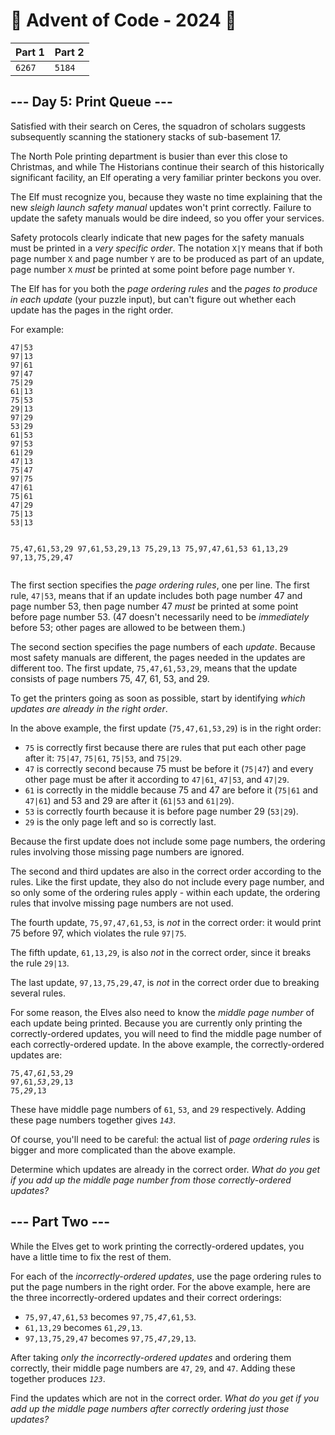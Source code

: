 # 🎄 Advent of Code - 2024 🎄
| Part 1 | Part 2 |
| ------ | ------ |
| `6267` | `5184` |

<h2>--- Day 5: Print Queue ---</h2><p>Satisfied with their search on Ceres, the squadron of scholars suggests subsequently scanning the <span title="Specifically, the surely-stationary stationery stacks.">stationery</span> stacks of sub-basement 17.</p>
<p>The North Pole printing department is busier than ever this close to Christmas, and while The Historians continue their search of this historically significant facility, an Elf operating a very familiar printer beckons you over.</p>
<p>The Elf must recognize you, because they waste no time explaining that the new <em>sleigh launch safety manual</em> updates won't print correctly. Failure to update the safety manuals would be dire indeed, so you offer your services.</p>
<p>Safety protocols clearly indicate that new pages for the safety manuals must be printed in a <em>very specific order</em>. The notation <code>X|Y</code> means that if both page number <code>X</code> and page number <code>Y</code> are to be produced as part of an update, page number <code>X</code> <em>must</em> be printed at some point before page number <code>Y</code>.</p>
<p>The Elf has for you both the <em>page ordering rules</em> and the <em>pages to produce in each update</em> (your puzzle input), but can't figure out whether each update has the pages in the right order.</p>
<p>For example:</p>
<pre><code>47|53
97|13
97|61
97|47
75|29
61|13
75|53
29|13
97|29
53|29
61|53
97|53
61|29
47|13
75|47
97|75
47|61
75|61
47|29
75|13
53|13

75,47,61,53,29
97,61,53,29,13
75,29,13
75,97,47,61,53
61,13,29
97,13,75,29,47
</code></pre>
<p>The first section specifies the <em>page ordering rules</em>, one per line. The first rule, <code>47|53</code>, means that if an update includes both page number 47 and page number 53, then page number 47 <em>must</em> be printed at some point before page number 53. (47 doesn't necessarily need to be <em>immediately</em> before 53; other pages are allowed to be between them.)</p>
<p>The second section specifies the page numbers of each <em>update</em>. Because most safety manuals are different, the pages needed in the updates are different too. The first update, <code>75,47,61,53,29</code>, means that the update consists of page numbers 75, 47, 61, 53, and 29.</p>
<p>To get the printers going as soon as possible, start by identifying <em>which updates are already in the right order</em>.</p>
<p>In the above example, the first update (<code>75,47,61,53,29</code>) is in the right order:</p>
<ul>
<li><code>75</code> is correctly first because there are rules that put each other page after it: <code>75|47</code>, <code>75|61</code>, <code>75|53</code>, and <code>75|29</code>.</li>
<li><code>47</code> is correctly second because 75 must be before it (<code>75|47</code>) and every other page must be after it according to <code>47|61</code>, <code>47|53</code>, and <code>47|29</code>.</li>
<li><code>61</code> is correctly in the middle because 75 and 47 are before it (<code>75|61</code> and <code>47|61</code>) and 53 and 29 are after it (<code>61|53</code> and <code>61|29</code>).</li>
<li><code>53</code> is correctly fourth because it is before page number 29 (<code>53|29</code>).</li>
<li><code>29</code> is the only page left and so is correctly last.</li>
</ul>
<p>Because the first update does not include some page numbers, the ordering rules involving those missing page numbers are ignored.</p>
<p>The second and third updates are also in the correct order according to the rules. Like the first update, they also do not include every page number, and so only some of the ordering rules apply - within each update, the ordering rules that involve missing page numbers are not used.</p>
<p>The fourth update, <code>75,97,47,61,53</code>, is <em>not</em> in the correct order: it would print 75 before 97, which violates the rule <code>97|75</code>.</p>
<p>The fifth update, <code>61,13,29</code>, is also <em>not</em> in the correct order, since it breaks the rule <code>29|13</code>.</p>
<p>The last update, <code>97,13,75,29,47</code>, is <em>not</em> in the correct order due to breaking several rules.</p>
<p>For some reason, the Elves also need to know the <em>middle page number</em> of each update being printed. Because you are currently only printing the correctly-ordered updates, you will need to find the middle page number of each correctly-ordered update. In the above example, the correctly-ordered updates are:</p>
<pre><code>75,47,<em>61</em>,53,29
97,61,<em>53</em>,29,13
75,<em>29</em>,13
</code></pre>
<p>These have middle page numbers of <code>61</code>, <code>53</code>, and <code>29</code> respectively. Adding these page numbers together gives <code><em>143</em></code>.</p>
<p>Of course, you'll need to be careful: the actual list of <em>page ordering rules</em> is bigger and more complicated than the above example.</p>
<p>Determine which updates are already in the correct order. <em>What do you get if you add up the middle page number from those correctly-ordered updates?</em></p>

<h2 id="part2">--- Part Two ---</h2><p>While the Elves get to work printing the correctly-ordered updates, you have a little time to fix the rest of them.</p>
<p>For each of the <em>incorrectly-ordered updates</em>, use the page ordering rules to put the page numbers in the right order. For the above example, here are the three incorrectly-ordered updates and their correct orderings:</p>
<ul>
<li><code>75,97,47,61,53</code> becomes <code>97,75,<em>47</em>,61,53</code>.</li>
<li><code>61,13,29</code> becomes <code>61,<em>29</em>,13</code>.</li>
<li><code>97,13,75,29,47</code> becomes <code>97,75,<em>47</em>,29,13</code>.</li>
</ul>
<p>After taking <em>only the incorrectly-ordered updates</em> and ordering them correctly, their middle page numbers are <code>47</code>, <code>29</code>, and <code>47</code>. Adding these together produces <code><em>123</em></code>.</p>
<p>Find the updates which are not in the correct order. <em>What do you get if you add up the middle page numbers after correctly ordering just those updates?</em></p>
